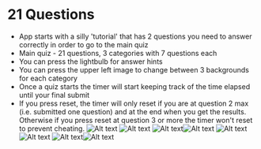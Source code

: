 # 21 Questions
 - App starts with a silly 'tutorial' that has 2 questions you need to answer correctly in order to go to the main quiz
 - Main quiz - 21 questions, 3 categories with 7 questions each
 - You can press the lightbulb for answer hints
 - You can press the upper left image to change between 3 backgrounds for each category
 - Once a quiz starts the timer will start keeping track of the time elapsed until your final submit
 - If you press reset, the timer will only reset if you are at question 2 max (i.e. submitted one question) and at the end when you get the results. Otherwise if you press reset at question 3 or more the timer won't reset to prevent cheating.
![Alt text](Screenshots/Screenshot_2017-11-19-23-44-22.png?raw=true "Optional Title") ![Alt text](Screenshots/Screenshot_2018-02-17-15-42-35.png?raw=true "Optional Title")
![Alt text](Screenshots/Screenshot_2018-02-17-15-42-27.png?raw=true "Optional Title")![Alt text](Screenshots/Screenshot_2017-11-19-23-44-29.png?raw=true "Optional Title")
![Alt text](Screenshots/Screenshot_2017-11-19-23-44-54.png?raw=true "Optional Title")![Alt text](Screenshots/Screenshot_2017-11-19-23-45-22.png?raw=true "Optional Title")
![Alt text](Screenshots/Screenshot_2017-11-19-23-45-34.png?raw=true "Optional Title")![Alt text](Screenshots/Screenshot_2017-11-19-23-45-40.png?raw=true "Optional Title")


